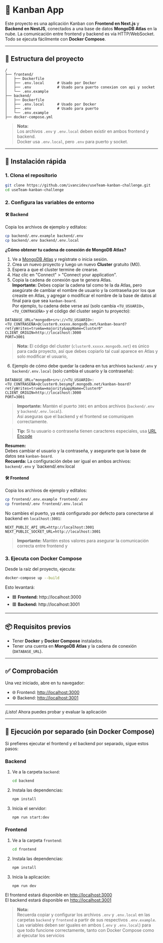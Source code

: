 # 🧩 Kanban App 

Este proyecto es una aplicación Kanban con **Frontend en Next.js** y **Backend en NestJS**, conectados a una base de datos **MongoDB Atlas** en la nube. La comunicación entre frontend y backend es vía HTTP/WebSocket. Todo se ejecuta fácilmente con **Docker Compose**.

---

## 📁 Estructura del proyecto

```
/
├── frontend/
│   ├── Dockerfile
│   ├── .env.local      # Usado por Docker
│   ├── .env            # Usado para puerto conexion con api y socket
│   └── .env.example
├── backend/
│   ├── Dockerfile
│   ├── .env.local      # Usado por Docker
│   ├── .env            # Usado para puerto
│   └── .env.example
├── docker-compose.yml
```

> **Nota:**  
> Los archivos `.env` y `.env.local` deben existir en ambos frontend y backend.  
> Docker usa `.env.local`, pero `.env` para puerto y socket.

---

## 🚀 Instalación rápida

### 1. Clona el repositorio

```bash
git clone https://github.com/ivancidev/useTeam-kanban-challenge.git
cd useTeam-kanban-challenge
```

### 2. Configura las variables de entorno

#### 🛠️ Backend

Copia los archivos de ejemplo y edítalos:

```bash
cp backend/.env.example backend/.env
cp backend/.env backend/.env.local
```

**¿Cómo obtener tu cadena de conexión de MongoDB Atlas?**

1. Ve a [MongoDB Atlas](https://www.mongodb.com/cloud/atlas/register) y regístrate o inicia sesión.
2. Crea un nuevo proyecto y luego un nuevo **Cluster** gratuito (M0).
3. Espera a que el cluster termine de crearse.
4. Haz clic en "Connect" > "Connect your application".
5. Copia la cadena de conexión que te genera Atlas.  
   **Importante:** Debes copiar la cadena tal como te la da Atlas, pero asegúrate de cambiar el nombre de usuario y la contraseña por los que creaste en Atlas, y agregar o modificar el nombre de la base de datos al final para que sea `kanban-board`.  
   Por ejemplo, tu cadena debe verse así (solo cambia `<TU_USUARIO>`, `<TU_CONTRASEÑA>` y el código del cluster según tu proyecto):

```
DATABASE_URL="mongodb+srv://<TU_USUARIO>:<TU_CONTRASEÑA>@cluster0.xxxxx.mongodb.net/kanban-board?retryWrites=true&w=majority&appName=Cluster0"
CLIENT_ORIGIN=http://localhost:3000
PORT=3001
```

> **Nota:** El código del cluster (`cluster0.xxxxx.mongodb.net`) es único para cada proyecto, así que debes copiarlo tal cual aparece en Atlas y solo modificar el usuario,
6. Ejemplo de cómo debe quedar la cadena en tus archivos `backend/.env` y `backend/.env.local` (solo cambia el usuario y la contraseña):

```
DATABASE_URL="mongodb+srv://<TU_USUARIO>:<TU_CONTRASEÑA>@cluster0.besymgf.mongodb.net/kanban-board?retryWrites=true&w=majority&appName=Cluster0"
CLIENT_ORIGIN=http://localhost:3000
PORT=3001
```

> **Importante:** Mantén el puerto `3001` en ambos archivos (`backend/.env` y `backend/.env.local`).  
> Así aseguras que el backend y el frontend se comuniquen correctamente.

> **Tip:** Si tu usuario o contraseña tienen caracteres especiales, usa [URL Encode](https://www.urlencoder.io/)

**Resumen:**  
Debes cambiar el usuario y la contraseña, y asegurarte que la base de datos sea `kanban-board`.  
**Recuerda:** La configuración debe ser igual en ambos archivos: `backend/.env` y `backend/.env.local


#### 🛠️ Frontend

Copia los archivos de ejemplo y edítalos:

```bash
cp frontend/.env.example frontend/.env
cp frontend/.env frontend/.env.local
```

No cambies el puerto, ya está configurado por defecto para conectarse al backend en `localhost:3001`:

```
NEXT_PUBLIC_API_URL=http://localhost:3001
NEXT_PUBLIC_SOCKET_URL=http://localhost:3001
```

> **Importante:** Mantén estos valores para asegurar la comunicación correcta entre frontend y

### 3. Ejecuta con Docker Compose

Desde la raíz del proyecto, ejecuta:

```bash
docker-compose up --build
```

Esto levantará:

- 🟦 **Frontend:** http://localhost:3000
- 🟥 **Backend:** http://localhost:3001

---

## 📦 Requisitos previos

- Tener **Docker** y **Docker Compose** instalados.
- Tener una cuenta en **MongoDB Atlas** y la cadena de conexión (`DATABASE_URL`).

---

## ✅ Comprobación

Una vez iniciado, abre en tu navegador:

- 🌐 Frontend: [http://localhost:3000](http://localhost:3000)
- ⚙️ Backend: [http://localhost:3001](http://localhost:3001)

---


¡Listo! Ahora puedes probar y evaluar la aplicación

---

## 🚦 Ejecución por separado (sin Docker Compose)

Si prefieres ejecutar el frontend y el backend por separado, sigue estos pasos:

### Backend

1. Ve a la carpeta `backend`:
    ```bash
    cd backend
    ```
2. Instala las dependencias:
    ```bash
    npm install
    ```
3. Inicia el servidor:
    ```bash
    npm run start:dev
    ```

### Frontend

1. Ve a la carpeta `frontend`:
    ```bash
    cd frontend
    ```
2. Instala las dependencias:
    ```bash
    npm install
    ```
3. Inicia la aplicación:
    ```bash
    npm run dev
    ```

El frontend estará disponible en [http://localhost:3000](http://localhost:3000)  
El backend estará disponible en [http://localhost:3001](http://localhost:3001)

> **Nota:**  
> Recuerda copiar y configurar los archivos `.env` y `.env.local` en las carpetas `backend` y `frontend` a partir de sus respectivos `.env.example`.  
> Las variables deben ser iguales en ambos (`.env` y `.env.local`) para que todo funcione correctamente, tanto con Docker Compose como al ejecutar los servicios